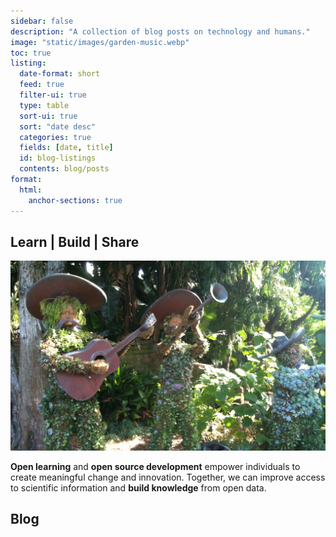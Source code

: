```yaml
---
sidebar: false
description: "A collection of blog posts on technology and humans."
image: "static/images/garden-music.webp"
toc: true
listing:
  date-format: short
  feed: true
  filter-ui: true
  type: table
  sort-ui: true
  sort: "date desc"
  categories: true
  fields: [date, title]
  id: blog-listings
  contents: blog/posts
format:
  html:
    anchor-sections: true
---
```


## Learn | Build | Share

![](static/images/garden-music.webp)

**Open learning** and **open source development** empower individuals to create
meaningful change and innovation. Together, we can improve access to scientific
information and **build knowledge** from open data.

## Blog
